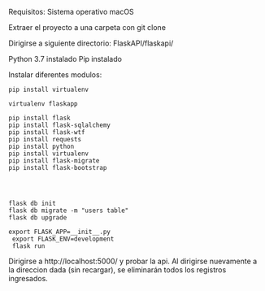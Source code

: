 
Requisitos:
Sistema operativo macOS

Extraer el proyecto a una carpeta con git clone

Dirigirse a siguiente directorio:
FlaskAPI/flaskapi/

Python 3.7 instalado
Pip instalado

Instalar diferentes modulos:

```
pip install virtualenv

virtualenv flaskapp

pip install flask
pip install flask-sqlalchemy
pip install flask-wtf
pip install requests
pip install python
pip install virtualenv
pip install flask-migrate
pip install flask-bootstrap




flask db init
flask db migrate -m "users table"
flask db upgrade

export FLASK_APP=__init__.py
 export FLASK_ENV=development
 flask run
```

Dirigirse a http://localhost:5000/ y probar la api.
Al dirigirse nuevamente a la direccion dada (sin recargar), se eliminarán todos los registros ingresados.

